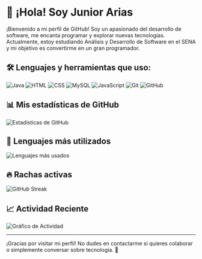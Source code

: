 # 👋 ¡Hola! Soy Junior Arias

¡Bienvenido a mi perfil de GitHub! Soy un apasionado del desarrollo de software, me encanta programar y explorar nuevas tecnologías. Actualmente, estoy estudiando Análisis y Desarrollo de Software en el SENA y mi objetivo es convertirme en un gran programador.

## 🛠️ Lenguajes y herramientas que uso:

![Java](https://img.shields.io/badge/Java-ED8B00?style=for-the-badge&logo=java&logoColor=white)
![HTML](https://img.shields.io/badge/HTML5-E34F26?style=for-the-badge&logo=html5&logoColor=white)
![CSS](https://img.shields.io/badge/CSS3-1572B6?style=for-the-badge&logo=css3&logoColor=white)
![MySQL](https://img.shields.io/badge/MySQL-005C84?style=for-the-badge&logo=mysql&logoColor=white)
![JavaScript](https://img.shields.io/badge/JavaScript-F7DF1E?style=for-the-badge&logo=javascript&logoColor=black)
![Git](https://img.shields.io/badge/Git-F05032?style=for-the-badge&logo=git&logoColor=white)
![GitHub](https://img.shields.io/badge/GitHub-181717?style=for-the-badge&logo=github&logoColor=white)

## 📊 Mis estadísticas de GitHub
![Estadísticas de GitHub](https://github-readme-stats.vercel.app/api?username=JuniorArias02&show_icons=true&theme=radical)

## 🌟 Lenguajes más utilizados
![Lenguajes más usados](https://github-readme-stats.vercel.app/api/top-langs/?username=JuniorArias02&layout=compact&theme=radical)

## 🔥 Rachas activas

![GitHub Streak](https://streak-stats.demolab.com?user=JuniorArias02&theme=radical&hide_border=true&date_format=j%20M%5B%20Y%5D)

## 📈 Actividad Reciente
![Gráfico de Actividad](https://github-readme-activity-graph.vercel.app/graph?username=JuniorArias02&theme=radical)



---

¡Gracias por visitar mi perfil! No dudes en contactarme si quieres colaborar o simplemente conversar sobre tecnología. 🚀
